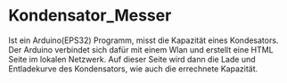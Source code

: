 # Kondensator_Messer
Ist ein Arduino(EPS32) Programm, misst die Kapazität eines Kondesators.
Der Arduino verbindet sich dafür mit einem Wlan und erstellt eine HTML Seite im 
lokalen Netzwerk. Auf dieser Seite wird dann die Lade und Entladekurve des Kondensators, wie auch die errechnete Kapazität.
#
